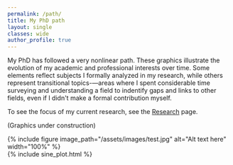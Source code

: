 ```yaml
---
permalink: /path/
title: My PhD path
layout: single
classes: wide
author_profile: true 
---
```


My PhD has followed a very nonlinear path. These graphics illustrate the evolution of my academic and professional interests over time. Some elements reflect subjects I formally analyzed in my research, while others represent transitional topics-—areas where I spent considerable time surveying and understanding a field to indentify gaps and links to other fields, even if I didn't make a formal contribution myself.  

To see the focus of my current research, see the [Research](https://buechler314.github.io/research/) page.  

(Graphics under construction)  

{% include figure image_path="/assets/images/test.jpg" alt="Alt text here" width="100%" %}  
{% include sine_plot.html %}
